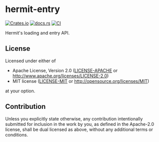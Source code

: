 # hermit-entry

[![Crates.io](https://img.shields.io/crates/v/hermit-entry)](https://crates.io/crates/hermit-entry)
[![docs.rs](https://img.shields.io/badge/docs.rs-documentation-green.svg)](https://docs.rs/hermit-entry/latest/hermit_entry/)
[![CI](https://github.com/hermitcore/hermit-entry/actions/workflows/ci.yml/badge.svg)](https://github.com/hermitcore/hermit-entry/actions/workflows/ci.yml)

Hermit's loading and entry API.

## License

Licensed under either of

 * Apache License, Version 2.0
   ([LICENSE-APACHE](LICENSE-APACHE) or http://www.apache.org/licenses/LICENSE-2.0)
 * MIT license
   ([LICENSE-MIT](LICENSE-MIT) or http://opensource.org/licenses/MIT)

at your option.

## Contribution

Unless you explicitly state otherwise, any contribution intentionally submitted
for inclusion in the work by you, as defined in the Apache-2.0 license, shall be
dual licensed as above, without any additional terms or conditions.
